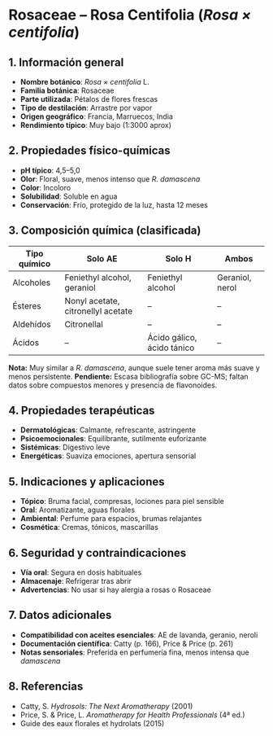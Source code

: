 # Rosaceae – Rosa Centifolia (*Rosa × centifolia*)

## 1. Información general
- **Nombre botánico**: *Rosa × centifolia* L.
- **Familia botánica**: Rosaceae
- **Parte utilizada**: Pétalos de flores frescas
- **Tipo de destilación**: Arrastre por vapor
- **Origen geográfico**: Francia, Marruecos, India
- **Rendimiento típico**: Muy bajo (1:3000 aprox)

## 2. Propiedades físico-químicas
- **pH típico**: 4,5–5,0
- **Olor**: Floral, suave, menos intenso que *R. damascena*
- **Color**: Incoloro
- **Solubilidad**: Soluble en agua
- **Conservación**: Frío, protegido de la luz, hasta 12 meses

## 3. Composición química (clasificada)
| Tipo químico   | Solo AE                      | Solo H                     | Ambos              |
|---------------|------------------------------|----------------------------|--------------------|
| Alcoholes     | Feniethyl alcohol, geraniol  | Feniethyl alcohol          | Geraniol, nerol    |
| Ésteres       | Nonyl acetate, citronellyl acetate | –                | –                  |
| Aldehídos     | Citronellal                  | –                          | –                  |
| Ácidos        | –                            | Ácido gálico, ácido tánico | –                  |

**Nota:** Muy similar a *R. damascena*, aunque suele tener aroma más suave y menos persistente.
**Pendiente:** Escasa bibliografía sobre GC-MS; faltan datos sobre compuestos menores y presencia de flavonoides.

## 4. Propiedades terapéuticas
- **Dermatológicas**: Calmante, refrescante, astringente
- **Psicoemocionales**: Equilibrante, sutilmente euforizante
- **Sistémicas**: Digestivo leve
- **Energéticas**: Suaviza emociones, apertura sensorial

## 5. Indicaciones y aplicaciones
- **Tópico**: Bruma facial, compresas, lociones para piel sensible
- **Oral**: Aromatizante, aguas florales
- **Ambiental**: Perfume para espacios, brumas relajantes
- **Cosmética**: Cremas, tónicos, mascarillas

## 6. Seguridad y contraindicaciones
- **Vía oral**: Segura en dosis habituales
- **Almacenaje**: Refrigerar tras abrir
- **Advertencias**: No usar si hay alergia a rosas o Rosaceae

## 7. Datos adicionales
- **Compatibilidad con aceites esenciales**: AE de lavanda, geranio, neroli
- **Documentación científica**: Catty (p. 166), Price & Price (p. 261)
- **Notas sensoriales**: Preferida en perfumería fina, menos intensa que *damascena*

## 8. Referencias
- Catty, S. *Hydrosols: The Next Aromatherapy* (2001)
- Price, S. & Price, L. *Aromatherapy for Health Professionals* (4ª ed.)
- Guide des eaux florales et hydrolats (2015)

